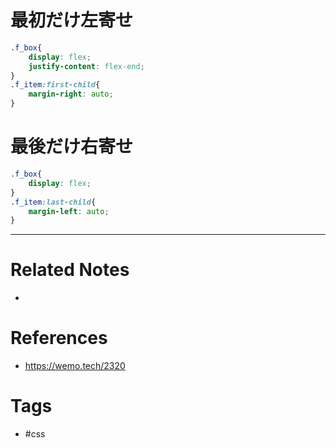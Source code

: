 # 最初だけ左寄せ
```css
.f_box{
    display: flex;
    justify-content: flex-end;
}
.f_item:first-child{
    margin-right: auto;
}
```

# 最後だけ右寄せ
```scss
.f_box{
    display: flex;
}
.f_item:last-child{
    margin-left: auto;
}
```

---
# Related Notes
- 

# References
- https://wemo.tech/2320

# Tags
- #css 